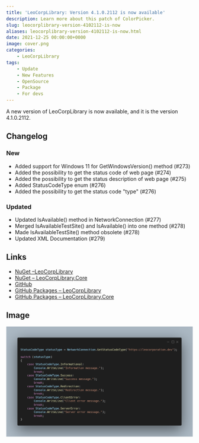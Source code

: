 ```yaml
---
title: 'LeoCorpLibrary: Version 4.1.0.2112 is now available'
description: Learn more about this patch of ColorPicker.
slug: leocorplibrary-version-4102112-is-now
aliases: leocorplibrary-version-4102112-is-now.html
date: 2021-12-25 00:00:00+0000
image: cover.png
categories:
    - LeoCorpLibrary
tags:
    - Update
    - New Features
    - OpenSource
    - Package
    - For devs
---
```

A new version of LeoCorpLibrary is now available, and it is the version 4.1.0.2112.

## Changelog
### New
- Added support for Windows 11 for GetWindowsVersion() method (#273)
- Added the possibility to get the status code of web page (#274)
- Added the possibility to get the status description of web page (#275)
- Added StatusCodeType enum (#276)
- Added the possibility to get the status code "type" (#276)
### Updated
- Updated IsAvailable() method in NetworkConnection (#277)
- Merged IsAvailableTestSite() and IsAvailable() into one method (#278)
- Made IsAvailableTestSite() method obsolete (#278)
- Updated XML Documentation (#279)

## Links

- [NuGet –LeoCorpLibrary](https://www.nuget.org/packages/LeoCorpLibrary)
- [NuGet – LeoCorpLibrary.Core](https://www.nuget.org/packages/LeoCorpLibrary.Core)
- [GitHub](https://github.com/Leo-Corporation/LeoCorpLibrary)
- [GitHub Packages – LeoCorpLibrary](https://github.com/Leo-Corporation/LeoCorpLibrary/packages/345951)
- [GitHub Packages – LeoCorpLibrary.Core](https://github.com/Leo-Corporation/LeoCorpLibrary/packages/530093)

## Image
![A C# code sample using NetworkConnection status code methods implemented by LeoCorpLibrary.](cover.png)